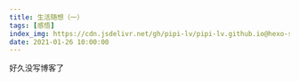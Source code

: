 ```yaml
---
title: 生活随想（一）
tags: [感悟]
index_img: https://cdn.jsdelivr.net/gh/pipi-lv/pipi-lv.github.io@hexo-source/source/images/wallhaven-kw28r7.png
date: 2021-01-26 10:00:00
---
```


好久没写博客了